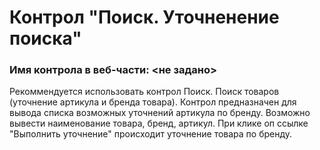 ﻿---
description: 2.4.9.1
---
# Контрол "Поиск. Уточненение поиска"
### Имя контрола в веб-части: <не задано>
Рекоммендуется использовать контрол Поиск. Поиск товаров (уточнение артикула и бренда товара).
Контрол предназначен для вывода списка возможных уточнений артикула по бренду.
Возможно вывести наименование товара, бренд, артикул. При клике оп ссылке "Выполнить уточнение" происходит уточнение товара по бренду. 
